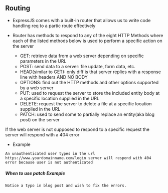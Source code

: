 ## Routing 
- ExpressJS comes with a built-in router that allows us to write code handling req to a partic route effectively

- Router has methods to respond to any of the eight HTTP Methods where each of the listed methods below is used to perform a specific action on the server
	- GET: retrieve data from a web server depending on specific parameters in the URL
	- POST: send data to a server: file update, form data, etc. 
	- HEAD(similar to GET): only diff is that server replies with a response line with headers AND NO BODY
	- OPTIONS: find out the HTTP methods and other options supported by a web server
	- PUT: used to request the server to store the included entity body at a specific location supplied in the URL
	- DELETE: request the server to delete a file at a specific location supplied in the URL
	- PATCH: used to send some to partially replace an entity(aka blog post) on the server

If the web server is not supposed to respond to a specific request the server will respond with a 404 error
- Example
```
An unauthenticated user types in the url https://www.yourdomainname.com/login server will respond with 404 
error because user is not authenticated
```

##### When to use patch Example
```
Notice a typo in blog post and wish to fix the errors.
```

